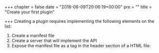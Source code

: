 +++
chapter = false
date = "2018-08-09T20:06:19+00:00"
pre = ""
title = "Create your first plugin"

+++
Creating a plugin requires implementing the following elements on the list:

1. Create a manifest file
2. Create a server that will implement the API
3. Expose the manifest file as a tag in the header section of a HTML file.